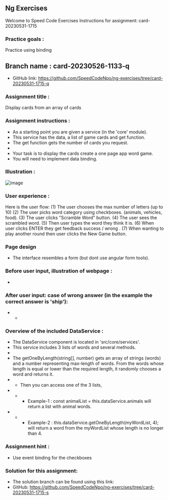## Ng Exercises
Welcome to Speed Code Exercises
Instructions for assignment:  card-20230531-1715

### Practice goals :
Practice using binding

## Branch name : card-20230526-1133-q
- GitHub link: https://github.com/SpeedCodeNpo/ng-exercises/tree/card-20230531-1715-q

### Assignment title :
Display cards from an array of cards

### Assignment instructions :
- As a starting point you are given a service (in the 'core' module).
- This service has the data, a list of game cards and get function.
- The get function gets the number of cards you request.
- 
- Your task is to display the cards create a one page app word game.
- You will need to implement data binding.

### Illustration :
![image](https://github.com/SpeedCodeNpo/ng-exercises/assets/132397719/9a0ef22f-3149-47e0-8b72-558217923da5)

### User experience :
Here is the user flow:
(1) The user chooses the max number of letters (up to 10)
(2) The user picks word category using checkboxes.
       (animals, vehicles, food).
(3) The user clicks "Scramble Word" button.
(4) The user sees the scrambled word.
(5) Then user types the word they think it is.
(6) When user clicks ENTER they get feedback  success / wrong .
(7) When wanting to play another round then user clicks the New Game button.

### Page design
- The interface resembles a form (but dont use angular form tools).
### Before user input, illustration of webpage : 
-
### After user input: case of wrong answer (in the example the correct answer is 'ship'):
- - 

### Overview of the included DataService :
- The DataService component is located in 'src/core/services'.
- This service includes 3 lists of words and several methods.
- 
- The getOneByLength(string[], number) gets an array of strings (words) and a number representing max-length of words. From the words whose length is equal or lower than the required length, it  randomly chooses a word and returns it.
- - Then you can access one of the 3 lists, 
- - - Example-1 : const animalList = this.dataService.animals will return a list with animal words.
- - - Example-2 : this.dataService.getOneByLength(myWordList, 4); will return a word from the myWordList whose length is no longer than 4.

### Assignment hint :
- Use event binding for the checkboxes

### Solution for this assignment:
- The solution branch can be found using this link:
- GitHub:  https://github.com/SpeedCodeNpo/ng-exercises/tree/card-20230531-1715-s
